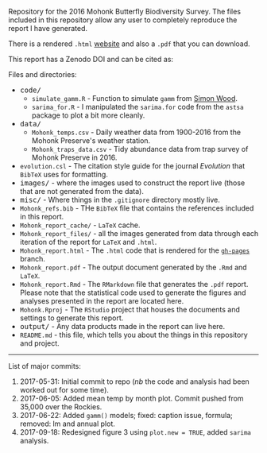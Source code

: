 Repository for the 2016 Mohonk Butterfly Biodiversity Survey. The files included in this repository allow any user to completely reproduce the report I have generated.

There is a rendered `.html` [website](https://butterflyology.github.io/Mohonk_report/Mohonk_report.html) and also a `.pdf` that you can download.

This report has a Zenodo DOI and can be cited as:

Files and directories:
* <kbd>code/</kbd>
  * `simulate_gamm.R` - Function to simulate `gamm` from [Simon Wood](https://gist.github.com/gavinsimpson/d23ae67e653d5bfff652).
  * `sarima_for.R` - I manipulated the `sarima.for` code from the `astsa` package to plot a bit more cleanly.
* <kbd>data/</kbd>
  * `Mohonk_temps.csv` - Daily weather data from 1900-2016 from the Mohonk Preserve's weather station.
  * `Mohonk_traps_data.csv` - Tidy abundance data from trap survey of Mohonk Preserve in 2016.
* `evolution.csl` - The citation style guide for the journal *Evolution* that `BibTeX` uses for formatting.
* <kbd>images/</kbd> - where the images used to construct the report live (those that are not generated from the data).
* <kbd>misc/</kbd> - Where things in the `.gitignore` directory mostly live.
* `Mohonk_refs.bib` - THe `BibTeX` file that contains the references included in this report.
* `Mohonk_report_cache/` - `LaTeX` cache.
* `Mohonk_report_files/` - all the images generated from data through each iteration of the report for `LaTeX` and `.html`.
* `Mohonk_report.html` -  The `.html` code that is rendered for the [`gh-pages`](https://butterflyology.github.io/Mohonk_report/Mohonk_report.html) branch.
* `Mohonk_report.pdf` - The output document generated by the `.Rmd`  and `LaTeX`.
* `Mohonk_report.Rmd` - The `RMarkdown` file that generates the `.pdf` report. Please note that the statistical code used to generate the figures and analyses presented in the report are located here.
* `Mohonk.Rproj` - The `RStudio` project that houses the documents and settings to generate this report.
* <kbd>output/</kbd> - Any data products made in the report can live here.
* `README.md` - this file, which tells you about the things in this repository and project.



---
List of major commits:

1. 2017-05-31: Initial commit to repo (*nb* the code and analysis had been worked out for some time).
1. 2017-06-05: Added mean temp by month plot. Commit pushed from 35,000 over the Rockies.
1. 2017-06-22: Added `gamm()` models; fixed: caption issue, formula; removed: lm and annual plot.
1. 2017-09-18: Redesigned figure 3 using `plot.new = TRUE`, added `sarima` analysis.
